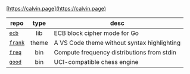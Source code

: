 [https://calvin.page](https://calvin.page)

| repo | type | desc |
|---|:---:|---|
| [`ecb`](https://github.com/clfs/ecb) | lib | ECB block cipher mode for Go |
| [`frank`](https://github.com/clfs/frank) | theme | A VS Code theme without syntax highlighting |
| [`freq`](https://github.com/clfs/freq) | bin | Compute frequency distributions from stdin |
| [`good`](https://github.com/clfs/good) | bin | UCI-compatible chess engine |
